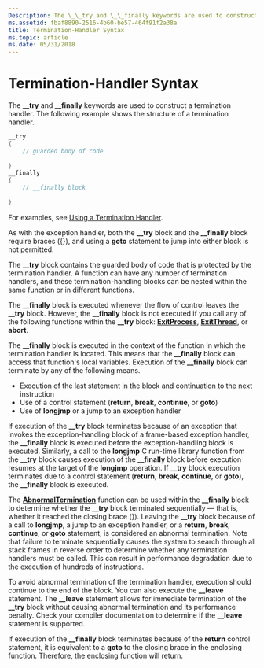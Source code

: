 ```yaml
---
Description: The \_\_try and \_\_finally keywords are used to construct a termination handler. The following example shows the structure of a termination handler.
ms.assetid: fbaf8890-2516-4b60-be57-464f91f2a38a
title: Termination-Handler Syntax
ms.topic: article
ms.date: 05/31/2018
---
```


# Termination-Handler Syntax

The **\_\_try** and **\_\_finally** keywords are used to construct a termination handler. The following example shows the structure of a termination handler.


```C++
__try 
{ 
    // guarded body of code 
 
} 
__finally 
{ 
    // __finally block 
 
}
```



For examples, see [Using a Termination Handler](using-a-termination-handler.md).

As with the exception handler, both the **\_\_try** block and the **\_\_finally** block require braces ({}), and using a **goto** statement to jump into either block is not permitted.

The **\_\_try** block contains the guarded body of code that is protected by the termination handler. A function can have any number of termination handlers, and these termination-handling blocks can be nested within the same function or in different functions.

The **\_\_finally** block is executed whenever the flow of control leaves the **\_\_try** block. However, the **\_\_finally** block is not executed if you call any of the following functions within the **\_\_try** block: [**ExitProcess**](https://msdn.microsoft.com/library/ms682658(v=VS.85).aspx), [**ExitThread**](https://msdn.microsoft.com/library/ms682659(v=VS.85).aspx), or **abort**.

The **\_\_finally** block is executed in the context of the function in which the termination handler is located. This means that the **\_\_finally** block can access that function's local variables. Execution of the **\_\_finally** block can terminate by any of the following means.

-   Execution of the last statement in the block and continuation to the next instruction
-   Use of a control statement (**return**, **break**, **continue**, or **goto**)
-   Use of **longjmp** or a jump to an exception handler

If execution of the **\_\_try** block terminates because of an exception that invokes the exception-handling block of a frame-based exception handler, the **\_\_finally** block is executed before the exception-handling block is executed. Similarly, a call to the **longjmp** C run-time library function from the **\_\_try** block causes execution of the **\_\_finally** block before execution resumes at the target of the **longjmp** operation. If **\_\_try** block execution terminates due to a control statement (**return**, **break**, **continue**, or **goto**), the **\_\_finally** block is executed.

The [**AbnormalTermination**](abnormaltermination.md) function can be used within the **\_\_finally** block to determine whether the **\_\_try** block terminated sequentially — that is, whether it reached the closing brace (}). Leaving the **\_\_try** block because of a call to **longjmp**, a jump to an exception handler, or a **return**, **break**, **continue**, or **goto** statement, is considered an abnormal termination. Note that failure to terminate sequentially causes the system to search through all stack frames in reverse order to determine whether any termination handlers must be called. This can result in performance degradation due to the execution of hundreds of instructions.

To avoid abnormal termination of the termination handler, execution should continue to the end of the block. You can also execute the **\_\_leave** statement. The **\_\_leave** statement allows for immediate termination of the **\_\_try** block without causing abnormal termination and its performance penalty. Check your compiler documentation to determine if the **\_\_leave** statement is supported.

If execution of the **\_\_finally** block terminates because of the **return** control statement, it is equivalent to a **goto** to the closing brace in the enclosing function. Therefore, the enclosing function will return.

 

 



